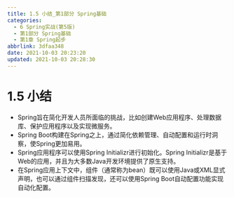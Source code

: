 ```yaml
---
title: 1.5 小结_第1部分 Spring基础
categories: 
  - 6 Spring实战(第5版)
  - 第1部分 Spring基础
  - 第1章 Spring起步
abbrlink: 3dfaa348
date: 2021-10-03 20:23:20
updated: 2021-10-03 20:28:30
---
```

# 1.5 小结
- Spring旨在简化开发人员所面临的挑战，比如创建Web应用程序、处理数据库、保护应用程序以及实现微服务。
- Spring Boot构建在Spring之上，通过简化依赖管理、自动配置和运行时洞察，使Spring更加易用。
- Spring应用程序可以使用Spring Initializr进行初始化。Spring Initializr是基于Web的应用，并且为大多数Java开发环境提供了原生支持。
- 在Spring应用上下文中，组件（通常称为bean）既可以使用Java或XML显式声明，也可以通过组件扫描发现，还可以使用Spring Boot自动配置功能实现自动化配置。

